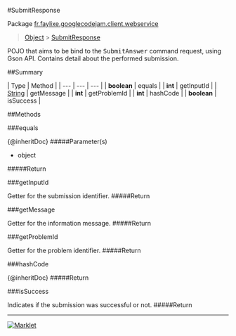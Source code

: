 #SubmitResponse

Package [fr.faylixe.googlecodejam.client.webservice](README.md)<br>
> [Object](../../../../java/lang/Object.md) > [SubmitResponse](SubmitResponse.md)

<p>POJO that aims to be bind to the <tt>SubmitAnswer</tt>
 command request, using Gson API. Contains detail about
 the performed submission.</p>

##Summary


| Type | Method |
| --- | --- | --- |
| **boolean** | equals |
| **int** | getInputId |
| [String](../../../../java/lang/String.md) | getMessage |
| **int** | getProblemId |
| **int** | hashCode |
| **boolean** | isSuccess |

##Methods

###equals


{@inheritDoc}
#####Parameter(s)


* object

#####Return



###getInputId


Getter for the submission identifier.
#####Return



###getMessage


Getter for the information message.
#####Return



###getProblemId


Getter for the problem identifier.
#####Return



###hashCode


{@inheritDoc}
#####Return



###isSuccess


Indicates if the submission was successful or not.
#####Return



---
[![Marklet](https://img.shields.io/badge/Generated%20by-Marklet-green.svg)](https://github.com/Faylixe/marklet)